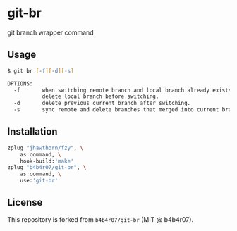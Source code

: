 # git-br

git branch wrapper command

## Usage

```zsh
$ git br [-f][-d][-s]

OPTIONS:
  -f       when switching remote branch and local branch already exists,
           delete local branch before switching.
  -d       delete previous current branch after switching.
  -s       sync remote and delete branches that merged into current branch. (no switching.)
```

## Installation

```zsh
zplug "jhawthorn/fzy", \
    as:command, \
    hook-build:'make'
zplug "b4b4r07/git-br", \
    as:command, \
    use:'git-br'
```

## License

This repository is forked from `b4b4r07/git-br` (MIT @ b4b4r07).
